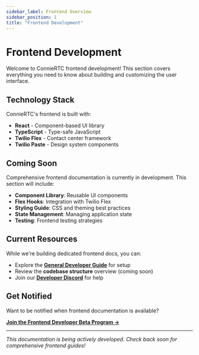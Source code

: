 ```yaml
---
sidebar_label: Frontend Overview
sidebar_position: 1
title: "Frontend Development"
---
```


# Frontend Development

Welcome to ConnieRTC frontend development! This section covers everything you need to know about building and customizing the user interface.

## Technology Stack

ConnieRTC's frontend is built with:
- **React** - Component-based UI library
- **TypeScript** - Type-safe JavaScript
- **Twilio Flex** - Contact center framework
- **Twilio Paste** - Design system components

## Coming Soon

Comprehensive frontend documentation is currently in development. This section will include:

- **Component Library**: Reusable UI components
- **Flex Hooks**: Integration with Twilio Flex
- **Styling Guide**: CSS and theming best practices
- **State Management**: Managing application state
- **Testing**: Frontend testing strategies

## Current Resources

While we're building dedicated frontend docs, you can:
- Explore the **[General Developer Guide](../general/getting-started)** for setup
- Review the **codebase structure** overview (coming soon)
- Join our **[Developer Discord](https://discord.gg/connie-dev)** for help

## Get Notified

Want to be notified when frontend documentation is available? 

[**Join the Frontend Developer Beta Program →**](mailto:frontend@connie.technology?subject=Frontend%20Documentation%20Beta)

---

*This documentation is being actively developed. Check back soon for comprehensive frontend guides!*